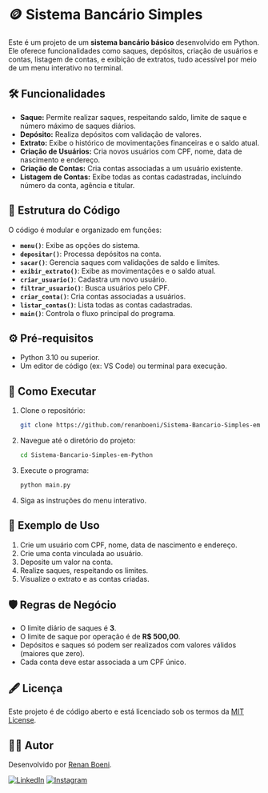 #  🪙 Sistema Bancário Simples

Este é um projeto de um **sistema bancário básico** desenvolvido em Python. Ele oferece funcionalidades como saques, depósitos, criação de usuários e contas, listagem de contas, e exibição de extratos, tudo acessível por meio de um menu interativo no terminal.

## 🛠️ Funcionalidades
- **Saque:** Permite realizar saques, respeitando saldo, limite de saque e número máximo de saques diários.
- **Depósito:** Realiza depósitos com validação de valores.
- **Extrato:** Exibe o histórico de movimentações financeiras e o saldo atual.
- **Criação de Usuários:** Cria novos usuários com CPF, nome, data de nascimento e endereço.
- **Criação de Contas:** Cria contas associadas a um usuário existente.
- **Listagem de Contas:** Exibe todas as contas cadastradas, incluindo número da conta, agência e titular.

## 📂 Estrutura do Código
O código é modular e organizado em funções:

- **`menu()`**: Exibe as opções do sistema.
- **`depositar()`**: Processa depósitos na conta.
- **`sacar()`**: Gerencia saques com validações de saldo e limites.
- **`exibir_extrato()`**: Exibe as movimentações e o saldo atual.
- **`criar_usuario()`**: Cadastra um novo usuário.
- **`filtrar_usuario()`**: Busca usuários pelo CPF.
- **`criar_conta()`**: Cria contas associadas a usuários.
- **`listar_contas()`**: Lista todas as contas cadastradas.
- **`main()`**: Controla o fluxo principal do programa.


## ⚙️ Pré-requisitos
- Python 3.10 ou superior.
- Um editor de código (ex: VS Code) ou terminal para execução.

## 🚀 Como Executar
1. Clone o repositório:
   ```bash
   git clone https://github.com/renanboeni/Sistema-Bancario-Simples-em-Python.git
   ```

2. Navegue até o diretório do projeto:
   ```bash
   cd Sistema-Bancario-Simples-em-Python
   ```

3. Execute o programa:
   ```bash
   python main.py
   ```

4. Siga as instruções do menu interativo.


## 📄 Exemplo de Uso
1. Crie um usuário com CPF, nome, data de nascimento e endereço.
2. Crie uma conta vinculada ao usuário.
3. Deposite um valor na conta.
4. Realize saques, respeitando os limites.
5. Visualize o extrato e as contas criadas.

## 🛡️ Regras de Negócio
- O limite diário de saques é **3**.
- O limite de saque por operação é de **R$ 500,00**.
- Depósitos e saques só podem ser realizados com valores válidos (maiores que zero).
- Cada conta deve estar associada a um CPF único.

## 🖋️ Licença
Este projeto é de código aberto e está licenciado sob os termos da [MIT License](LICENCE.txt).


## 🧑‍💻 Autor
Desenvolvido por [Renan Boeni](https://github.com/renanboeni).

[![LinkedIn](https://img.shields.io/badge/linkedin-%230077B5.svg?style=for-the-badge&logo=linkedin&logoColor=white)](https://www.linkedin.com/in/renan-boeni-709834335/)
[![Instagram](https://img.shields.io/badge/Instagram-E4405F?style=for-the-badge&logo=instagram&logoColor=white)](https://www.instagram.com/omgboenii/)